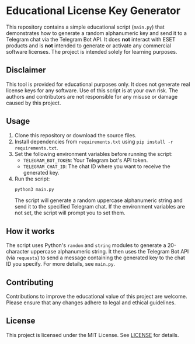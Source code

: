 # Educational License Key Generator  

This repository contains a simple educational script (`main.py`) that demonstrates how to generate a random alphanumeric key and send it to a Telegram chat via the Telegram Bot API. It does **not** interact with ESET products and is **not** intended to generate or activate any commercial software licenses. The project is intended solely for learning purposes.  

## Disclaimer  

This tool is provided for educational purposes only. It does not generate real license keys for any software. Use of this script is at your own risk. The authors and contributors are not responsible for any misuse or damage caused by this project.  

## Usage  

1. Clone this repository or download the source files.  
2. Install dependencies from `requirements.txt` using `pip install -r requirements.txt`.  
3. Set the following environment variables before running the script:  
   - `TELEGRAM_BOT_TOKEN`: Your Telegram bot's API token.  
   - `TELEGRAM_CHAT_ID`: The chat ID where you want to receive the generated key.  
4. Run the script:  
   ```bash  
   python3 main.py  
   ```  
   The script will generate a random uppercase alphanumeric string and send it to the specified Telegram chat. If the environment variables are not set, the script will prompt you to set them.  

## How it works  

The script uses Python's `random` and `string` modules to generate a 20-character uppercase alphanumeric string. It then uses the Telegram Bot API (via `requests`) to send a message containing the generated key to the chat ID you specify. For more details, see `main.py`.  

## Contributing  

Contributions to improve the educational value of this project are welcome. Please ensure that any changes adhere to legal and ethical guidelines.  

## License  

This project is licensed under the MIT License. See [LICENSE](LICENSE) for details.
